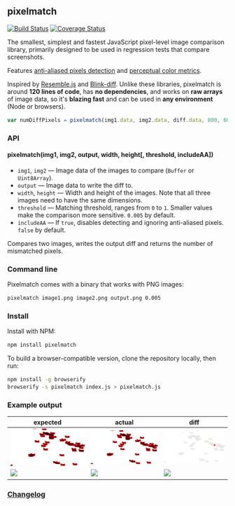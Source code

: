 ## pixelmatch

[![Build Status](https://travis-ci.org/mapbox/pixelmatch.svg?branch=master)](https://travis-ci.org/mapbox/pixelmatch)
[![Coverage Status](https://coveralls.io/repos/mapbox/pixelmatch/badge.svg?branch=master&service=github)](https://coveralls.io/github/mapbox/pixelmatch?branch=master)

The smallest, simplest and fastest JavaScript pixel-level image comparison library,
primarily designed to be used in regression tests that compare screenshots.

Features [anti-aliased pixels detection](http://www.ee.ktu.lt/journal/2009/7/25_ISSN_1392-1215_Anti-aliased%20Pxel%20and%20Intensity%20Slope%20Detector.pdf)
and [perceptual color metrics](https://en.wikipedia.org/wiki/YUV).

Inspired by [Resemble.js](https://github.com/Huddle/Resemble.js)
and [Blink-diff](https://github.com/yahoo/blink-diff).
Unlike these libraries, pixelmatch is around **120 lines of code**,
has **no dependencies**, and works on **raw arrays** of image data,
so it's **blazing fast** and can be used in **any environment** (Node or browsers).

```js
var numDiffPixels = pixelmatch(img1.data, img2.data, diff.data, 800, 600);
```

### API

#### pixelmatch(img1, img2, output, width, height[, threshold, includeAA])

- `img1`, `img2` — Image data of the images to compare (`Buffer` or `Uint8Array`).
- `output` — Image data to write the diff to.
- `width`, `height` — Width and height of the images. Note that all three images need to have the same dimensions.
- `threshold` — Matching threshold, ranges from `0` to `1`. Smaller values make the comparison more sensitive. `0.005` by default.
- `includeAA` — If `true`, disables detecting and ignoring anti-aliased pixels. `false` by default.

Compares two images, writes the output diff and returns the number of mismatched pixels.

### Command line

Pixelmatch comes with a binary that works with PNG images:

```bash
pixelmatch image1.png image2.png output.png 0.005
```

### Install

Install with NPM:

```bash
npm install pixelmatch
```

To build a browser-compatible version, clone the repository locally, then run:

```bash
npm install -g browserify
browserify -s pixelmatch index.js > pixelmatch.js
```

### Example output

| expected | actual | diff |
| --- | --- | --- |
| ![](test/fixtures/1a.png) | ![](test/fixtures/1b.png) | ![1diff](test/fixtures/1diff.png) |
| ![](https://pbs.twimg.com/media/CRYXm86VAAQxo-o.png) | ![](https://pbs.twimg.com/media/CRYXm9uUYAAIGAf.png) | ![](https://pbs.twimg.com/media/CRYXnAAUwAEsuzb.png) |

### [Changelog](https://github.com/mapbox/pixelmatch/releases)
